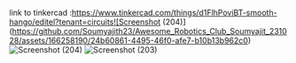 link to tinkercad :https://www.tinkercad.com/things/d1FlhPoviBT-smooth-hango/editel?tenant=circuits![Screenshot (204)](https://github.com/Soumyajith23/Awesome_Robotics_Club_Soumyajit_231028/assets/166258190/24b60861-4495-46f0-afe7-b10b13b962c0)
![Screenshot (204)](https://github.com/Soumyajith23/Awesome_Robotics_Club_Soumyajit_231028/assets/166258190/9533fa34-0959-46df-8b57-4398ebf95aa1)
![Screenshot (203)](https://github.com/Soumyajith23/Awesome_Robotics_Club_Soumyajit_231028/assets/166258190/11b1df54-5a47-4b65-ad1b-4b94f2c79287)
